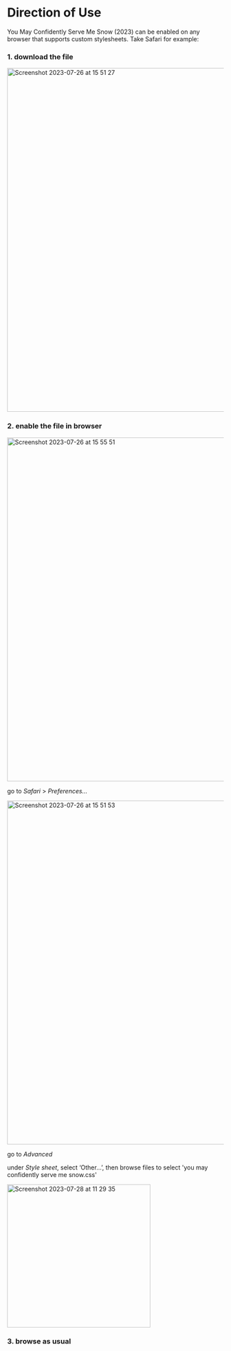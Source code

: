 # Direction of Use

You May Confidently Serve Me Snow (2023) can be enabled on any browser that supports custom stylesheets. Take Safari for example:

### 1. download the file
<img width="800" alt="Screenshot 2023-07-26 at 15 51 27" src="https://github.com/else-xun/elsewhere/assets/136189727/5849b318-cfb5-452b-ae5d-b92c82cff0cd">

### 2. enable the file in browser


<img width="800" alt="Screenshot 2023-07-26 at 15 55 51" src="https://github.com/else-xun/elsewhere/assets/136189727/d016a5ce-faec-4f11-a57e-6eb6ccfa2a76">

go to _Safari_ > _Preferences..._

<img width="800" alt="Screenshot 2023-07-26 at 15 51 53" src="https://github.com/else-xun/elsewhere/assets/136189727/996905d1-1bcc-4550-a11e-d15e4fb52ee6">

go to _Advanced_ 

under _Style sheet_, select ‘Other…’, then browse files to select 'you may confidently serve me snow.css'

<img width="333" alt="Screenshot 2023-07-28 at 11 29 35" src="https://github.com/else-xun/elsewhere/assets/136189727/3fdef4be-45b2-499e-a8b8-6bb46c454ba1">


### 3. browse as usual
